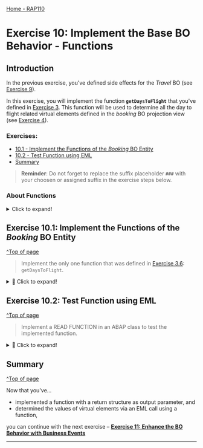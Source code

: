 [Home - RAP110](../../README.md)

# Exercise 10: Implement the Base BO Behavior - Functions

## Introduction

In the previous exercise, you've defined side effects for the _Travel_ BO (see [Exercise 9](../ex09/README.md)).

In this exercise, you will implement the function **`getDaysToFlight`** that you've defined in [Exercise 3](../ex03/README.md). This function will be used to determine all the day to flight related virtual elements defined in the _booking_ BO projection view (see [Exercise 4](../ex04/README.md)).

### Exercises:

- [10.1 - Implement the Functions of the _Booking_ BO Entity](#exercise-101-implement-the-functions-of-the-booking-bo-entity)
- [10.2 - Test Function using EML](#exercise-102-test-function-using-eml)
- [Summary](#summary)

> **Reminder**: Do not forget to replace the suffix placeholder **`###`** with your choosen or assigned suffix in the exercise steps below.

### About Functions

 <details>
  <summary>Click to expand!</summary>

> A function in RAP is a custom read-operation that is part of the business logic.
>
> Functions perform calculations or reads on business objects without causing any side effects.
> Functions don't issue any locks on database tables and you can't modify or persist any data computed in a function implementation.
>
> **Further reading**: [Functions](https://help.sap.com/docs/btp/sap-abap-restful-application-programming-model/functions)

 </details>

## Exercise 10.1: Implement the Functions of the _Booking_ BO Entity

[^Top of page](#)

> Implement the only one function that was defined in [Exercise 3.6](../ex06/README.md): `getDaysToFlight`.

 <details>
  <summary>🔵 Click to expand!</summary>

### Exercise 10.1.1: Implement the Function `getDaysToFlight` of the _Booking_ BO Entity

> Implement the the Function `getDaysToFlight` for the _booking_ entity in the behavior implementation class ![ABAP class](../images/adt_class.png)**`ZRAP110_BP_BookingTP_###`**. This function can be used to determine the values of the virtual elements of the _Booking_ BO projection view: **`BookingStatusIndicator`**, **`InitialDaysToFlight`**, **`RemainingDaysToFlight`**, and **`DaysToFlightIndicator`**.
>
> This function can, for example, be used at runtime to calculate the virtual elements via direct EML calls.

 <details>
  <summary>🟣 Click to expand!</summary>

1.  Open the behavior implementation class of the _Travel_ entity ![ABAP class](../images/adt_class.png)**`ZRAP110_BP_BOOKINGTP_###`** and navigate to the method **`getDaysToFlight`** of the local handler class **`lhc_booking`**

2.  Implement the function method **`getDaysToFlight`**.

        For that, replace the empty method implementation of **`getDaysToFlight`** with the source code provided below and

    replace all occurences of the placeholder `###` with your assigned suffix using **Ctrl+F**.

        ```ABAP
        **************************************************************************
        * Instance-bound function for calculating virtual elements via EML calls
        **************************************************************************
          METHOD getDaysToFlight.
            DATA:
              c_booking_entity TYPE ZRAP110_C_BookingTP_###,
              bookings_result  TYPE TABLE FOR FUNCTION RESULT zrap110_r_traveltp_###\\booking~getdaystoflight,
              booking_result   LIKE LINE OF bookings_result.

            "read relevant data
            READ ENTITIES OF ZRAP110_R_TravelTP_### IN LOCAL MODE
               ENTITY booking
                 FIELDS ( TravelID BookingStatus BookingID FlightDate BookingDate )
        *         ALL FIELDS
                 WITH CORRESPONDING #( keys )
               RESULT DATA(bookings).

            LOOP AT bookings ASSIGNING FIELD-SYMBOL(<booking>).
              c_booking_entity = CORRESPONDING #( <booking> ).
              "set relevant transfered data
              booking_result   = CORRESPONDING #( <booking> ).
              "calculate virtual elements
              booking_result-%param
                = CORRESPONDING #( zrap110_calc_book_elem_###=>calculate_days_to_flight( c_booking_entity )
                                   MAPPING booking_status_indicator = BookingStatusIndicator
                                           days_to_flight_indicator = DaysToFlightIndicator
                                           initial_days_to_flight   = InitialDaysToFlight
                                           remaining_days_to_flight = RemainingDaysToFlight ).
              "append
              APPEND booking_result TO bookings_result.
            ENDLOOP.

            result = bookings_result.

          ENDMETHOD.
        ```

3.  Save ![save icon](../images/adt_save.png) and activate ![activate icon](../images/adt_activate.png) the changes.

</details>
  
</details>

## Exercise 10.2: Test Function using EML

[^Top of page](#)

> Implement a READ FUNCTION in an ABAP class to test the implemented function.

 <details>
  <summary>🔵 Click to expand!</summary>

1.  Open the class **`ZRAP110_EML_PLAYGROUND_###`** and uncomment following coding:

    ```ABAP
      "execute function getDaysToFlight
     READ ENTITIES OF ZRAP110_R_TravelTP_###
       ENTITY Booking
         EXECUTE getDaysToFlight
           FROM VALUE #( FOR link IN travels_to_bookings ( %tky = link-target-%tky ) )
     RESULT DATA(days_to_flight).

     "output result structure
     LOOP AT days_to_flight ASSIGNING FIELD-SYMBOL(<days_to_flight>).
       out->write( | TravelID = { <days_to_flight>-%tky-TravelID } |  ).
       out->write( | BookingID = { <days_to_flight>-%tky-BookingID } | ).
       out->write( | RemainingDaysToFlight  = { <days_to_flight>-%param-remaining_days_to_flight } | ).
       out->write( | InitialDaysToFlight = { <days_to_flight>-%param-initial_days_to_flight } | ).
       out->write( | ---------------           | ).
     ENDLOOP.
    ```

    <img src="images/ex10x1.png" alt="BO Behavior Definition" width="70%">

2.  Start your **_Travel_** App and copy a **Travel ID** from a former created entry of your choice.

    <img src="images/ex10x2.png" alt="BO Behavior Definition" width="70%">

3.  Go back to your class **`ZRAP110_EML_PLAYGROUND_###`** and **paste** your **Travel ID** on the corresponding space.

    <img src="images/ex10x3.png" alt="BO Behavior Definition" width="70%">

4.  Save ![save icon](../images/adt_save.png) and activate ![activate icon](../images/adt_activate.png) the changes.

5.  Right-click your class, select **Run As** > **ABAP Application (Console)** (or press **F9**).

    <img src="images/ex10x4.png" alt="BO Behavior Definition" width="70%">

6.  Check your result.

    <img src="images/ex10x5.png" alt="BO Behavior Definition" width="50%">

</details>
  
</details>  
           
## Summary
[^Top of page](#)

Now that you've...

- implemented a function with a return structure as output parameter, and
- determined the values of virtual elements via an EML call using a function,

you can continue with the next exercise – **[Exercise 11: Enhance the BO Behavior with Business Events](../ex11/README.md)**

---
